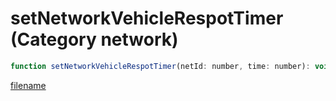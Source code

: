 # setNetworkVehicleRespotTimer (Category network)

```js
function setNetworkVehicleRespotTimer(netId: number, time: number): void
```

[filename](setNetworkVehicleRespotTimer_m.md ':include')